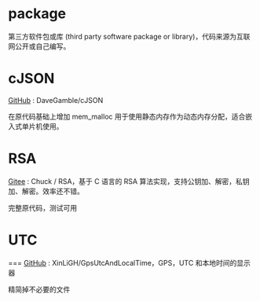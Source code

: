 # package
第三方软件包或库 (third party software package or  library)，代码来源为互联网公开或自己编写。

# cJSON

[GitHub](https://github.com/DaveGamble/cJSON.git) : DaveGamble/cJSON

在原代码基础上增加 mem_malloc 用于使用静态内存作为动态内存分配，适合嵌入式单片机使用。

# RSA

[Gitee](https://gitee.com/lch0821/RSA) : Chuck / RSA，基于 C 语言的 RSA 算法实现，支持公钥加、解密，私钥加、解密。效率还不错。

完整原代码，测试可用

# UTC
===
[GitHub](https://github.com/XinLiGH/GpsUtcAndLocalTime) : XinLiGH/GpsUtcAndLocalTime，GPS，UTC 和本地时间的显示器

精简掉不必要的文件





